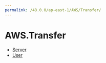 ```yaml
---
permalink: /48.0.0/ap-east-1/AWS/Transfer/
---
```


# AWS.Transfer



* [Server](Server.md)
* [User](User.md)